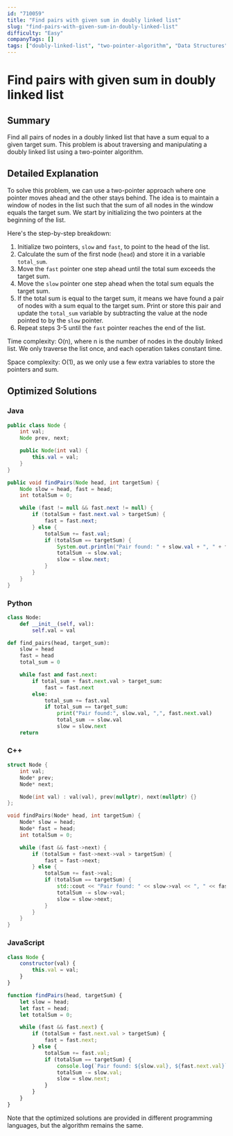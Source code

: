 ```yaml
---
id: "710059"
title: "Find pairs with given sum in doubly linked list"
slug: "find-pairs-with-given-sum-in-doubly-linked-list"
difficulty: "Easy"
companyTags: []
tags: ["doubly-linked-list", "two-pointer-algorithm", "Data Structures", "Algorithms"]
---
```


# Find pairs with given sum in doubly linked list

## Summary
Find all pairs of nodes in a doubly linked list that have a sum equal to a given target sum. This problem is about traversing and manipulating a doubly linked list using a two-pointer algorithm.

## Detailed Explanation
To solve this problem, we can use a two-pointer approach where one pointer moves ahead and the other stays behind. The idea is to maintain a window of nodes in the list such that the sum of all nodes in the window equals the target sum. We start by initializing the two pointers at the beginning of the list.

Here's the step-by-step breakdown:

1. Initialize two pointers, `slow` and `fast`, to point to the head of the list.
2. Calculate the sum of the first node (`head`) and store it in a variable `total_sum`.
3. Move the `fast` pointer one step ahead until the total sum exceeds the target sum.
4. Move the `slow` pointer one step ahead when the total sum equals the target sum.
5. If the total sum is equal to the target sum, it means we have found a pair of nodes with a sum equal to the target sum. Print or store this pair and update the `total_sum` variable by subtracting the value at the node pointed to by the `slow` pointer.
6. Repeat steps 3-5 until the `fast` pointer reaches the end of the list.

Time complexity: O(n), where n is the number of nodes in the doubly linked list. We only traverse the list once, and each operation takes constant time.

Space complexity: O(1), as we only use a few extra variables to store the pointers and sum.

## Optimized Solutions

### Java
```java
public class Node {
    int val;
    Node prev, next;

    public Node(int val) {
        this.val = val;
    }
}

public void findPairs(Node head, int targetSum) {
    Node slow = head, fast = head;
    int totalSum = 0;

    while (fast != null && fast.next != null) {
        if (totalSum + fast.next.val > targetSum) {
            fast = fast.next;
        } else {
            totalSum += fast.val;
            if (totalSum == targetSum) {
                System.out.println("Pair found: " + slow.val + ", " + fast.next.val);
                totalSum -= slow.val;
                slow = slow.next;
            }
        }
    }
}
```

### Python
```python
class Node:
    def __init__(self, val):
        self.val = val

def find_pairs(head, target_sum):
    slow = head
    fast = head
    total_sum = 0

    while fast and fast.next:
        if total_sum + fast.next.val > target_sum:
            fast = fast.next
        else:
            total_sum += fast.val
            if total_sum == target_sum:
                print("Pair found:", slow.val, ",", fast.next.val)
                total_sum -= slow.val
                slow = slow.next
    return
```

### C++
```cpp
struct Node {
    int val;
    Node* prev;
    Node* next;

    Node(int val) : val(val), prev(nullptr), next(nullptr) {}
};

void findPairs(Node* head, int targetSum) {
    Node* slow = head;
    Node* fast = head;
    int totalSum = 0;

    while (fast && fast->next) {
        if (totalSum + fast->next->val > targetSum) {
            fast = fast->next;
        } else {
            totalSum += fast->val;
            if (totalSum == targetSum) {
                std::cout << "Pair found: " << slow->val << ", " << fast->next->val << std::endl;
                totalSum -= slow->val;
                slow = slow->next;
            }
        }
    }
}
```

### JavaScript
```javascript
class Node {
    constructor(val) {
        this.val = val;
    }
}

function findPairs(head, targetSum) {
    let slow = head;
    let fast = head;
    let totalSum = 0;

    while (fast && fast.next) {
        if (totalSum + fast.next.val > targetSum) {
            fast = fast.next;
        } else {
            totalSum += fast.val;
            if (totalSum == targetSum) {
                console.log(`Pair found: ${slow.val}, ${fast.next.val}`);
                totalSum -= slow.val;
                slow = slow.next;
            }
        }
    }
}
```

Note that the optimized solutions are provided in different programming languages, but the algorithm remains the same.
